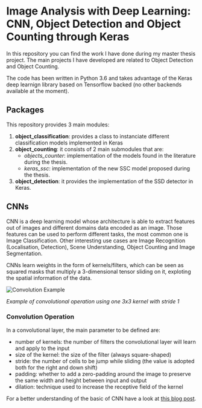 # Image Analysis with Deep Learning: CNN, Object Detection and Object Counting through Keras

In this repository you can find the work I have done during my master thesis project. The main projects I have developed are related to Object Detection and Object Counting. 

The code has been written in Python 3.6 and takes advantage of the Keras deep learnign library based on Tensorflow backed (no other backends available at the moment). 

## Packages
This repository provides 3 main modules:
1. **object_classification**: provides a class to instanciate different classification models implemented in Keras
2. **object_counting**: it consists of 2 main submodules that are:
	- *objects_counter*:  implementation of the models found in the literature during the thesis.
	- *keras_ssc*: implementation of the new SSC model proposed during the thesis.
3. **object_detection**: it provides the implementation of the SSD detector in Keras.

## CNNs
CNN is a deep learning model whose architecture is able to extract features out of images and different domains data encoded as an image. Those features can be used to perform different tasks, the most common one is Image Classification. Other interesting use cases are Image Recognition (Localisation, Detection), Scene Understanding, Object Counting and Image Segmentation. 

CNNs learn weights in the form of kernels/filters, which can be seen as squared masks that multiply a 3-dimensional tensor sliding on it, exploting the spatial information of the data.

![Convolution Example](https://mlnotebook.github.io/img/CNN/convSobel.gif)

*Example of convolutional operation using one 3x3 kernel with stride 1*

### Convolution Operation
In a convolutional layer, the main parameter to be defined are:
- number of kernels: the number of filters the convolutional layer will learn and apply to the input
- size of the kernel: the size of the filter (always square-shaped)
- stride: the number of cells to be jump while sliding (the value is adopted both for the right and down shift)
- padding: whether to add a zero-padding around the image to preserve the same width and height between input and output
- dilation: technique used to increase the receptive field of the kernel

For a better understanding of the basic of CNN have a look at [this blog post](https://adeshpande3.github.io/A-Beginner%27s-Guide-To-Understanding-Convolutional-Neural-Networks/). 


